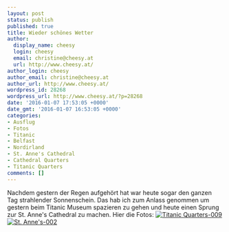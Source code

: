 ```yaml
---
layout: post
status: publish
published: true
title: Wieder schönes Wetter
author:
  display_name: cheesy
  login: cheesy
  email: christine@cheesy.at
  url: http://www.cheesy.at/
author_login: cheesy
author_email: christine@cheesy.at
author_url: http://www.cheesy.at/
wordpress_id: 28268
wordpress_url: http://www.cheesy.at/?p=28268
date: '2016-01-07 17:53:05 +0000'
date_gmt: '2016-01-07 16:53:05 +0000'
categories:
- Ausflug
- Fotos
- Titanic
- Belfast
- Nordirland
- St. Anne's Cathedral
- Cathedral Quarters
- Titanic Quarters
comments: []
---
```

Nachdem gestern der Regen aufgehört hat war heute sogar den ganzen Tag strahlender Sonnenschein. Das hab ich zum Anlass genommen um gestern beim Titanic Museum spazieren zu gehen und heute einen Sprung zur St. Anne's Cathedral zu machen.
Hier die Fotos:
[![Titanic Quarters-009](http://www.cheesy.at/wp-content/uploads/Titanic-Quarters-009.jpg)](http://www.cheesy.at/fotos/ausfluege/titanic-quarters/)
[![St. Anne's-002](http://www.cheesy.at/wp-content/uploads/St.-Annes-002.jpg)](http://www.cheesy.at/fotos/ausfluege/cathedral-quarters/)
